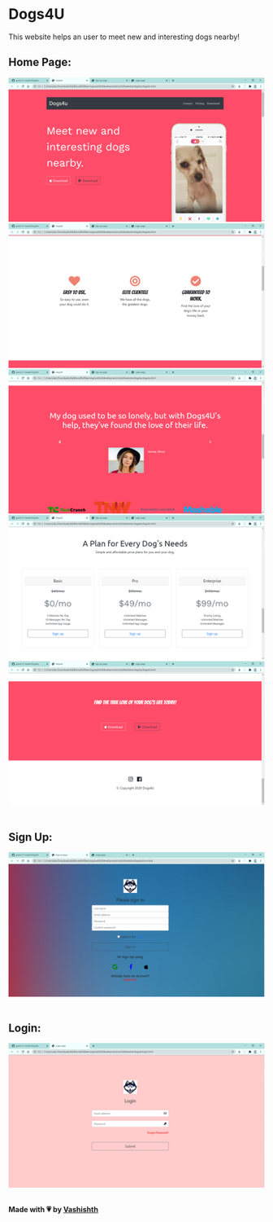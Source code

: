 # Dogs4U
This website helps an user to meet new and interesting dogs nearby!

## Home Page:

<img src="header.png"></img>
<img src="mid.png"></img>
<img src="review.png"></img>
<img src="buy.png"></img>
<img src="footer.png"></img><br><br>

## Sign Up:
<img src="signin.png"></img><br><br>
## Login:
<img src="login.png"></img><br><br>

<b>Made with &#128151; by <a href="https://github.com/grand-27-master">Vashishth</a></b>
